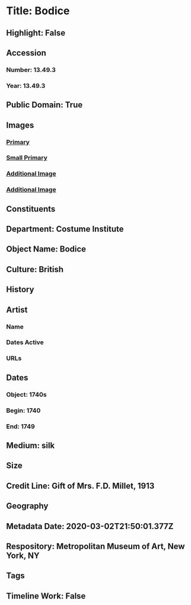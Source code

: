 # Title: Bodice
## Highlight: False
## Accession
### Number: 13.49.3
### Year: 13.49.3
## Public Domain: True
## Images
### [Primary](https://images.metmuseum.org/CRDImages/ci/original/13.49.3_F.jpg)
### [Small Primary](https://images.metmuseum.org/CRDImages/ci/web-large/13.49.3_F.jpg)
### [Additional Image](https://images.metmuseum.org/CRDImages/ci/original/13.49.3_B.jpg)
### [Additional Image](https://images.metmuseum.org/CRDImages/ci/original/13.49.3_d.jpg)
## Constituents
## Department: Costume Institute
## Object Name: Bodice
## Culture: British
## History
## Artist
### Name
### Dates Active
### URLs
## Dates
### Object: 1740s
### Begin: 1740
### End: 1749
## Medium: silk
## Size
## Credit Line: Gift of Mrs. F.D. Millet, 1913
## Geography
## Metadata Date: 2020-03-02T21:50:01.377Z
## Respository: Metropolitan Museum of Art, New York, NY
## Tags
## Timeline Work: False